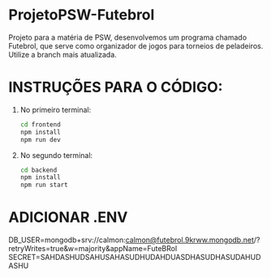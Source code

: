 # ProjetoPSW-Futebrol
Projeto para a matéria de PSW, desenvolvemos um programa chamado Futebrol, que serve como organizador de jogos para torneios de peladeiros.
Utilize a branch mais atualizada.

# INSTRUÇÕES PARA O CÓDIGO:

1. No primeiro terminal:
    ```bash
    cd frontend
    npm install
    npm run dev
    ```

2. No segundo terminal:
    ```bash
    cd backend
    npm install
    npm run start
    ```

# ADICIONAR .ENV
DB_USER=mongodb+srv://calmon:calmon@futebrol.9krww.mongodb.net/?retryWrites=true&w=majority&appName=FuteBRol
SECRET=SAHDASHUDSAHUSAHASUDHUDAHDUASDHASUDHASUDAHUDASHU
